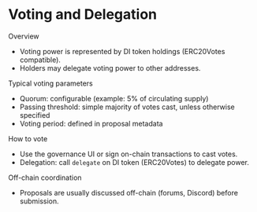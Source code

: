 # Voting and Delegation

Overview
- Voting power is represented by DI token holdings (ERC20Votes compatible).
- Holders may delegate voting power to other addresses.

Typical voting parameters
- Quorum: configurable (example: 5% of circulating supply)
- Passing threshold: simple majority of votes cast, unless otherwise specified
- Voting period: defined in proposal metadata

How to vote
- Use the governance UI or sign on-chain transactions to cast votes.
- Delegation: call `delegate` on DI token (ERC20Votes) to delegate power.

Off-chain coordination
- Proposals are usually discussed off-chain (forums, Discord) before submission.

